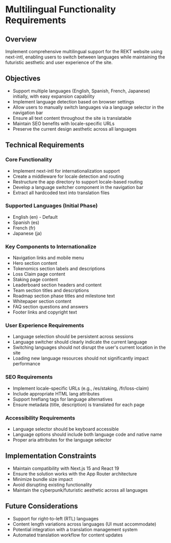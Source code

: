 # Multilingual Functionality Requirements

## Overview
Implement comprehensive multilingual support for the REKT website using next-intl, enabling users to switch between languages while maintaining the futuristic aesthetic and user experience of the site.

## Objectives
- Support multiple languages (English, Spanish, French, Japanese) initially, with easy expansion capability
- Implement language detection based on browser settings
- Allow users to manually switch languages via a language selector in the navigation bar
- Ensure all text content throughout the site is translatable
- Maintain SEO benefits with locale-specific URLs
- Preserve the current design aesthetic across all languages

## Technical Requirements

### Core Functionality
- Implement next-intl for internationalization support
- Create a middleware for locale detection and routing
- Restructure the app directory to support locale-based routing
- Develop a language switcher component in the navigation bar
- Extract all hardcoded text into translation files

### Supported Languages (Initial Phase)
- English (en) - Default
- Spanish (es)
- French (fr)
- Japanese (ja)

### Key Components to Internationalize
- Navigation links and mobile menu
- Hero section content
- Tokenomics section labels and descriptions
- Loss Claim page content
- Staking page content
- Leaderboard section headers and content
- Team section titles and descriptions
- Roadmap section phase titles and milestone text
- Whitepaper section content
- FAQ section questions and answers
- Footer links and copyright text

### User Experience Requirements
- Language selection should be persistent across sessions
- Language switcher should clearly indicate the current language
- Switching languages should not disrupt the user's current location in the site
- Loading new language resources should not significantly impact performance

### SEO Requirements
- Implement locale-specific URLs (e.g., /es/staking, /fr/loss-claim)
- Include appropriate HTML lang attributes
- Support hreflang tags for language alternatives
- Ensure metadata (title, description) is translated for each page

### Accessibility Requirements
- Language selector should be keyboard accessible
- Language options should include both language code and native name
- Proper aria attributes for the language selector

## Implementation Constraints
- Maintain compatibility with Next.js 15 and React 19
- Ensure the solution works with the App Router architecture
- Minimize bundle size impact
- Avoid disrupting existing functionality
- Maintain the cyberpunk/futuristic aesthetic across all languages

## Future Considerations
- Support for right-to-left (RTL) languages
- Content length variations across languages (UI must accommodate)
- Potential integration with a translation management system
- Automated translation workflow for content updates